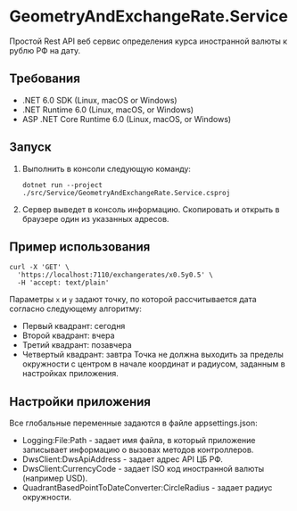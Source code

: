 # GeometryAndExchangeRate.Service

Простой Rest API веб сервис определения курса иностранной валюты к рублю РФ на дату.

## Требования

 - .NET 6.0 SDK (Linux, macOS or Windows)
 - .NET Runtime 6.0 (Linux, macOS, or Windows)
 - ASP .NET Core Runtime 6.0 (Linux, macOS, or Windows)

## Запуск
 1. Выполнить в консоли следующую команду:
    ```
    dotnet run --project ./src/Service/GeometryAndExchangeRate.Service.csproj
    ```
 2. Сервер выведет в консоль информацию. Скопировать и открыть в браузере один из указанных адресов.

## Пример использования

```
curl -X 'GET' \
  'https://localhost:7110/exchangerates/x0.5y0.5' \
  -H 'accept: text/plain'
```

Параметры `x` и `y` задают точку, по которой рассчитывается дата согласно следующему алгоритму: 
  - Первый квадрант: сегодня
  - Второй квадрант: вчера
  - Третий квадрант: позавчера
  - Четвертый квадрант: завтра
Точка не должна выходить за пределы окружности с центром в начале координат и радиусом, заданным в настройках приложения.

## Настройки приложения

Все глобальные переменные задаются в файле appsettings.json:
 - Logging:File:Path - задает имя файла, в который приложение записывает информацию о вызовах методов контроллеров.
 - DwsClient:DwsApiAddress - задает адрес API ЦБ РФ.
 - DwsClient:CurrencyCode - задает ISO код иностранной валюты (например USD).
 - QuadrantBasedPointToDateConverter:CircleRadius - задает радиус окружности.